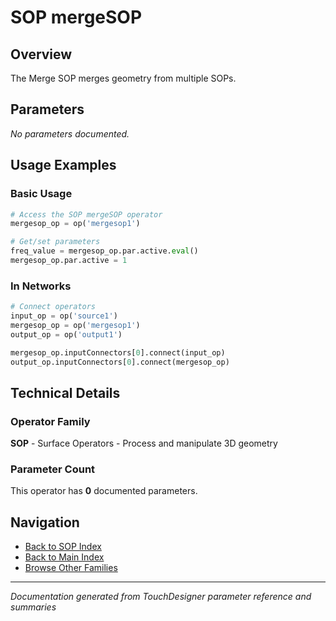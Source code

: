 # SOP mergeSOP

## Overview

The Merge SOP merges geometry from multiple SOPs.

## Parameters

*No parameters documented.*

## Usage Examples

### Basic Usage

```python
# Access the SOP mergeSOP operator
mergesop_op = op('mergesop1')

# Get/set parameters
freq_value = mergesop_op.par.active.eval()
mergesop_op.par.active = 1
```

### In Networks

```python
# Connect operators
input_op = op('source1')
mergesop_op = op('mergesop1')
output_op = op('output1')

mergesop_op.inputConnectors[0].connect(input_op)
output_op.inputConnectors[0].connect(mergesop_op)
```

## Technical Details

### Operator Family

**SOP** - Surface Operators - Process and manipulate 3D geometry

### Parameter Count

This operator has **0** documented parameters.

## Navigation

- [Back to SOP Index](../SOP/SOP_INDEX.md)
- [Back to Main Index](../OPERATORS_INDEX.md)
- [Browse Other Families](../OPERATORS_INDEX.md#quick-navigation)

---
*Documentation generated from TouchDesigner parameter reference and summaries*
